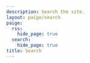 ```yaml
---
description: Search the site.
layout: paige/search
paige:
  rss:
    hide_page: true
  search:
    hide_page: true
title: Search
---
```

